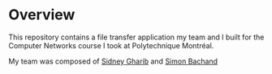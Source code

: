 # Overview

This repository contains a file transfer application my team and I built for the Computer Networks course I took at Polytechnique Montréal.

My team was composed of [Sidney Gharib](https://github.com/GharibSidney) and [Simon Bachand](https://github.com/SimB59)
